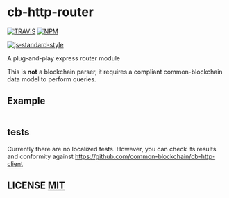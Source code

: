 # cb-http-router

[![TRAVIS](https://secure.travis-ci.org/common-blockchain/cb-http-router.png)](http://travis-ci.org/common-blockchain/cb-http-router)
[![NPM](http://img.shields.io/npm/v/cb-http-router.svg)](https://www.npmjs.org/package/cb-http-router)

[![js-standard-style](https://cdn.rawgit.com/feross/standard/master/badge.svg)](https://github.com/feross/standard)

A plug-and-play express router module

This is **not** a blockchain parser, it requires a compliant common-blockchain data model to perform queries.


## Example

``` javascript
```


## tests

Currently there are no localized tests.
However, you can check its results and conformity against https://github.com/common-blockchain/cb-http-client


## LICENSE [MIT](LICENSE)
